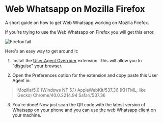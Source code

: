 # Web Whatsapp on Mozilla Firefox
A short guide on how to get Web Whatsapp working on Mozilla Firefox.

If you're trying to use the Web Whatsapp on Firefox you will get this error.

![Firefox fail](http://a.pomf.se/lvibao.png)

Here's an easy way to get around it:

1. Install the [User Agent Overrider](https://addons.mozilla.org/en-US/firefox/addon/user-agent-overrider/) extension. This will allow you to "disguise" your browser.

2. Open the Preferences option for the extension and copy paste this User Agent in:
>Mozilla/5.0 (Windows NT 5.1) AppleWebKit/537.36 (KHTML, like Gecko) Chrome/40.0.2214.94 Safari/537.36

3. You're done! Now just scan the QR code with the latest version of Whatsapp on your phone and you can use the web Whatsapp client on your machine.
